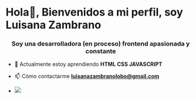  # Hola👋, Bienvenidos a mi perfil, soy Luisana Zambrano
<h3 align="center">Soy una desarrolladora (en proceso) frontend apasionada y constante</h3>

- 🌱 Actualmente estoy aprendiendo **HTML CSS JAVASCRIPT**

- 📫 Cómo contactarme **luisanazambranolobo@gmail.com**
- ![](https://mograph.video/2Z5bOIJ)
